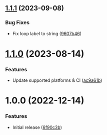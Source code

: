 ## [1.1.1](https://github.com/de-it-krachten/ansible-role-cfg2html/compare/v1.1.0...v1.1.1) (2023-09-08)


### Bug Fixes

* Fix loop label to string ([9607b46](https://github.com/de-it-krachten/ansible-role-cfg2html/commit/9607b468877bd54c39b63f488385223f529d7e1c))

# [1.1.0](https://github.com/de-it-krachten/ansible-role-cfg2html/compare/v1.0.0...v1.1.0) (2023-08-14)


### Features

* Update supported platforms & CI ([ac9a61b](https://github.com/de-it-krachten/ansible-role-cfg2html/commit/ac9a61bc8f880b15178f23397659bffd99b4d5f5))

# 1.0.0 (2022-12-14)


### Features

* Initial release ([6f90c3b](https://github.com/de-it-krachten/ansible-role-cfg2html/commit/6f90c3bf1c0216709c2cb5820ba6e40fff676bf3))
